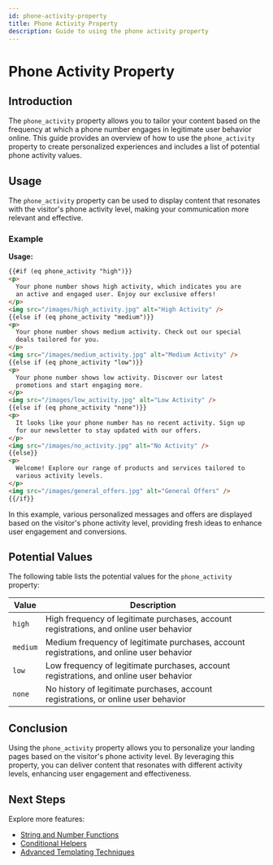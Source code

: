 ```yaml
---
id: phone-activity-property
title: Phone Activity Property
description: Guide to using the phone activity property
---
```


# Phone Activity Property

## Introduction

The `phone_activity` property allows you to tailor your content based on the frequency at which a phone number engages in legitimate user behavior online. This guide provides an overview of how to use the `phone_activity` property to create personalized experiences and includes a list of potential phone activity values.

## Usage

The `phone_activity` property can be used to display content that resonates with the visitor's phone activity level, making your communication more relevant and effective.

### Example

**Usage:**

```html
{{#if (eq phone_activity "high")}}
<p>
  Your phone number shows high activity, which indicates you are
  an active and engaged user. Enjoy our exclusive offers!
</p>
<img src="/images/high_activity.jpg" alt="High Activity" />
{{else if (eq phone_activity "medium")}}
<p>
  Your phone number shows medium activity. Check out our special
  deals tailored for you.
</p>
<img src="/images/medium_activity.jpg" alt="Medium Activity" />
{{else if (eq phone_activity "low")}}
<p>
  Your phone number shows low activity. Discover our latest
  promotions and start engaging more.
</p>
<img src="/images/low_activity.jpg" alt="Low Activity" />
{{else if (eq phone_activity "none")}}
<p>
  It looks like your phone number has no recent activity. Sign up
  for our newsletter to stay updated with our offers.
</p>
<img src="/images/no_activity.jpg" alt="No Activity" />
{{else}}
<p>
  Welcome! Explore our range of products and services tailored to
  various activity levels.
</p>
<img src="/images/general_offers.jpg" alt="General Offers" />
{{/if}}
```

In this example, various personalized messages and offers are displayed based on the visitor's phone activity level, providing fresh ideas to enhance user engagement and conversions.

## Potential Values

The following table lists the potential values for the `phone_activity` property:

| Value    | Description                                                                               |
| -------- | ----------------------------------------------------------------------------------------- |
| `high`   | High frequency of legitimate purchases, account registrations, and online user behavior   |
| `medium` | Medium frequency of legitimate purchases, account registrations, and online user behavior |
| `low`    | Low frequency of legitimate purchases, account registrations, and online user behavior    |
| `none`   | No history of legitimate purchases, account registrations, or online user behavior        |

## Conclusion

Using the `phone_activity` property allows you to personalize your landing pages based on the visitor's phone activity level. By leveraging this property, you can deliver content that resonates with different activity levels, enhancing user engagement and effectiveness.

## Next Steps

Explore more features:

- [String and Number Functions](/docs/personalization/hero-string-number-functions)
- [Conditional Helpers](/docs/personalization/hero-conditional-helpers)
- [Advanced Templating Techniques](/docs/personalization/hero-advanced-techniques)
